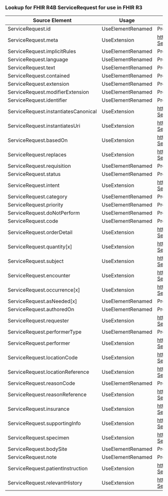 ### Lookup for FHIR R4B ServiceRequest for use in FHIR R3

| Source Element | Usage | Target |
| -------------- | ----- | ------ |
| ServiceRequest.id | UseElementRenamed | ProcedureRequest.id |
| ServiceRequest.meta | UseExtension | http://hl7.org/fhir/4.3/StructureDefinition/extension-ServiceRequest.meta |
| ServiceRequest.implicitRules | UseElementRenamed | ProcedureRequest.implicitRules |
| ServiceRequest.language | UseElementRenamed | ProcedureRequest.language |
| ServiceRequest.text | UseElementRenamed | ProcedureRequest.text |
| ServiceRequest.contained | UseElementRenamed | ProcedureRequest.contained |
| ServiceRequest.extension | UseElementRenamed | ProcedureRequest.extension |
| ServiceRequest.modifierExtension | UseElementRenamed | ProcedureRequest.modifierExtension |
| ServiceRequest.identifier | UseElementRenamed | ProcedureRequest.identifier |
| ServiceRequest.instantiatesCanonical | UseExtension | http://hl7.org/fhir/4.3/StructureDefinition/extension-ServiceRequest.instantiatesCanonical |
| ServiceRequest.instantiatesUri | UseExtension | http://hl7.org/fhir/4.3/StructureDefinition/extension-ServiceRequest.instantiatesUri |
| ServiceRequest.basedOn | UseExtension | http://hl7.org/fhir/4.3/StructureDefinition/extension-ServiceRequest.basedOn |
| ServiceRequest.replaces | UseExtension | http://hl7.org/fhir/4.3/StructureDefinition/extension-ServiceRequest.replaces |
| ServiceRequest.requisition | UseElementRenamed | ProcedureRequest.requisition |
| ServiceRequest.status | UseElementRenamed | ProcedureRequest.status |
| ServiceRequest.intent | UseExtension | http://hl7.org/fhir/4.3/StructureDefinition/extension-ServiceRequest.intent |
| ServiceRequest.category | UseElementRenamed | ProcedureRequest.category |
| ServiceRequest.priority | UseElementRenamed | ProcedureRequest.priority |
| ServiceRequest.doNotPerform | UseElementRenamed | ProcedureRequest.doNotPerform |
| ServiceRequest.code | UseElementRenamed | ProcedureRequest.code |
| ServiceRequest.orderDetail | UseExtension | http://hl7.org/fhir/4.3/StructureDefinition/extension-ServiceRequest.orderDetail |
| ServiceRequest.quantity[x] | UseExtension | http://hl7.org/fhir/4.3/StructureDefinition/extension-ServiceRequest.quantity |
| ServiceRequest.subject | UseExtension | http://hl7.org/fhir/4.3/StructureDefinition/extension-ServiceRequest.subject |
| ServiceRequest.encounter | UseExtension | http://hl7.org/fhir/4.3/StructureDefinition/extension-ServiceRequest.encounter |
| ServiceRequest.occurrence[x] | UseExtension | http://hl7.org/fhir/4.3/StructureDefinition/extension-ServiceRequest.occurrence |
| ServiceRequest.asNeeded[x] | UseElementRenamed | ProcedureRequest.asNeeded[x] |
| ServiceRequest.authoredOn | UseElementRenamed | ProcedureRequest.authoredOn |
| ServiceRequest.requester | UseExtension | http://hl7.org/fhir/4.3/StructureDefinition/extension-ServiceRequest.requester |
| ServiceRequest.performerType | UseElementRenamed | ProcedureRequest.performerType |
| ServiceRequest.performer | UseExtension | http://hl7.org/fhir/4.3/StructureDefinition/extension-ServiceRequest.performer |
| ServiceRequest.locationCode | UseExtension | http://hl7.org/fhir/4.3/StructureDefinition/extension-ServiceRequest.locationCode |
| ServiceRequest.locationReference | UseExtension | http://hl7.org/fhir/4.3/StructureDefinition/extension-ServiceRequest.locationReference |
| ServiceRequest.reasonCode | UseElementRenamed | ProcedureRequest.reasonCode |
| ServiceRequest.reasonReference | UseExtension | http://hl7.org/fhir/4.3/StructureDefinition/extension-ServiceRequest.reasonReference |
| ServiceRequest.insurance | UseExtension | http://hl7.org/fhir/4.3/StructureDefinition/extension-ServiceRequest.insurance |
| ServiceRequest.supportingInfo | UseExtension | http://hl7.org/fhir/4.3/StructureDefinition/extension-ServiceRequest.supportingInfo |
| ServiceRequest.specimen | UseExtension | http://hl7.org/fhir/4.3/StructureDefinition/extension-ServiceRequest.specimen |
| ServiceRequest.bodySite | UseElementRenamed | ProcedureRequest.bodySite |
| ServiceRequest.note | UseElementRenamed | ProcedureRequest.note |
| ServiceRequest.patientInstruction | UseExtension | http://hl7.org/fhir/4.3/StructureDefinition/extension-ServiceRequest.patientInstruction |
| ServiceRequest.relevantHistory | UseExtension | http://hl7.org/fhir/4.3/StructureDefinition/extension-ServiceRequest.relevantHistory |

